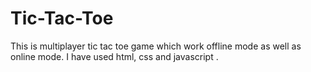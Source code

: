 # Tic-Tac-Toe
This is multiplayer tic tac toe game which work offline mode as well as online mode. I have used html, css and javascript .
